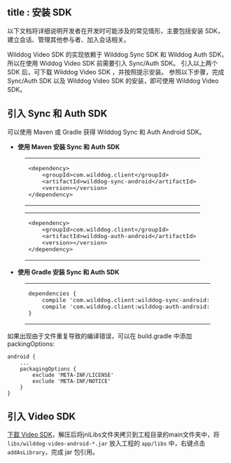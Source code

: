 title : 安装 SDK
---

以下文档将详细说明开发者在开发时可能涉及的常见情形，主要包括安装 SDK，建立会话、管理其他参与者、加入会话相关。

Wilddog Video SDK 的实现依赖于 Wilddog Sync SDK 和 Wilddog Auth SDK，所以在使用 Widdog Video SDK 前需要引入 Sync/Auth SDK。
引入以上两个 SDK 后，可下载 Wilddog Video SDK ，并按照提示安装。
参照以下步骤，完成 Sync/Auth SDK 以及 Wilddog Video SDK 的安装，即可使用 Wilddog Video SDK。

## 引入 Sync 和 Auth SDK

可以使用 Maven 或 Gradle 获得 Wilddog Sync 和 Auth Android SDK。

- **使用 Maven 安装 Sync 和 Auth SDK**

<figure class="highlight xml"><table><tbody><tr><td class="code"><pre><div class="line"><span class="tag">&lt;<span class="name">dependency</span>&gt;</span></div><div class="line">    <span class="tag">&lt;<span class="name">groupId</span>&gt;</span>com.wilddog.client<span class="tag">&lt;/<span class="name">groupId</span>&gt;</span></div><div class="line">    <span class="tag">&lt;<span class="name">artifactId</span>&gt;</span>wilddog-sync-android<span class="tag">&lt;/<span class="name">artifactId</span>&gt;</span></div><div class="line">    <span class="tag">&lt;<span class="name">version</span>&gt;</span><span class="android-sync-version"></span><span class="tag">&lt;/<span class="name">version</span>&gt;</span></div><div class="line"><span class="tag">&lt;/<span class="name">dependency</span>&gt;</span></div></pre></td></tr></tbody></table><table><tbody><tr><td class="code"><pre><div class="line"><span class="tag">&lt;<span class="name">dependency</span>&gt;</span></div><div class="line">    <span class="tag">&lt;<span class="name">groupId</span>&gt;</span>com.wilddog.client<span class="tag">&lt;/<span class="name">groupId</span>&gt;</span></div><div class="line">    <span class="tag">&lt;<span class="name">artifactId</span>&gt;</span>wilddog-auth-android<span class="tag">&lt;/<span class="name">artifactId</span>&gt;</span></div><div class="line">    <span class="tag">&lt;<span class="name">version</span>&gt;</span><span class="android-auth-version"></span><span class="tag">&lt;/<span class="name">version</span>&gt;</span></div><div class="line"><span class="tag">&lt;/<span class="name">dependency</span>&gt;</span></div></pre></td></tr></tbody></table></figure>

- **使用 Gradle 安装 Sync 和 Auth SDK**

<figure class="highlight java"><table><tbody><tr><td class="code"><pre><div class="line">dependencies { </div><div class="line">    compile <span class="string">&apos;com.wilddog.client:wilddog-sync-android:<span class="android-sync-version"></span>&apos;</span></div><div class="line">    compile <span class="string">&apos;com.wilddog.client:wilddog-auth-android:<span class="android-auth-version"></span>&apos;</span></div><div class="line">}</div></pre></td></tr></tbody></table></figure>

如果出现由于文件重复导致的编译错误，可以在 build.gradle 中添加 packingOptions:

```
android { 
    ... 
    packagingOptions { 
        exclude 'META-INF/LICENSE' 
        exclude 'META-INF/NOTICE' 
    }
}
```

## 引入 Video SDK
<a href="" class="video-android-download">下载 Video SDK</a>，解压后将jniLibs文件夹拷贝到工程目录的main文件夹中，将`libs/wilddog-video-android-*.jar` 放入工程的 `app/libs` 中，右键点击 `addAsLibrary`，完成 jar 包引用。

